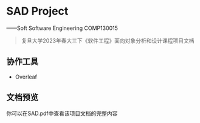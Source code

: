 # SAD Project
——Soft Software Engineering COMP130015
> 复旦大学2023年春大三下《软件工程》面向对象分析和设计课程项目文档


## 协作工具

- Overleaf

## 文档预览
你可以在SAD.pdf中查看该项目文档的完整内容



